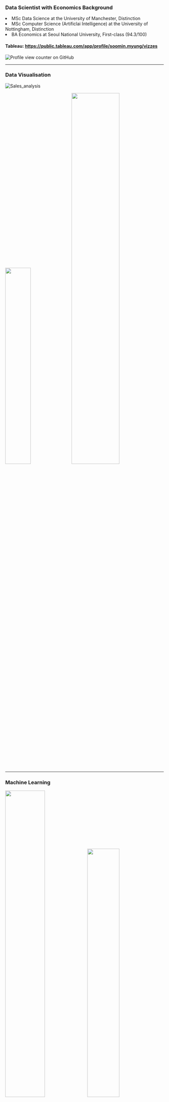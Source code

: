 ### Data Scientist with Economics Background

<p><li>MSc Data Science at the University of Manchester, Distinction </li>
<li>MSc Computer Science (Artificlai Intelligence) at the University of Nottingham, Distinction </li>
<li>BA Economics at Seoul National University, First-class (94.3/100) </li></p>

#### Tableau: https://public.tableau.com/app/profile/soomin.myung/vizzes

![Profile view counter on GitHub](https://komarev.com/ghpvc/?username=soominmyung)

---

### Data Visualisation
![Sales_analysis](https://github.com/user-attachments/assets/fb4c3bbe-28ce-43ba-9cc3-5183edd4fb17)
<p>
  <img src="https://github.com/user-attachments/assets/9df912ae-249f-41fd-978d-684281080419" style="width:40%; display:inline-block; margin-right:5px;">
  <img src="https://github.com/user-attachments/assets/b3c00d7d-4865-4cba-8509-1149ea3a3027" style="width:55%; display:inline-block;">
</p>

---

### Machine Learning
<p>
  <img src="https://github.com/user-attachments/assets/bb771417-f7b4-4834-9cd2-c33dbe6a5c06" style="width:50%; display:inline-block; margin-right:5px;">
  <img src="https://github.com/user-attachments/assets/832ba63e-9b0e-4063-a1f7-cefee1c66ff4" style="width:45%; display:inline-block;">
</p>

---

### SAP, MSSQL
<p>
  <img src="https://github.com/user-attachments/assets/43825320-2850-45a5-a424-50afcf5b79e2"style="width:50%; display:inline-block; margin-right:5px;">
  <img src="https://github.com/user-attachments/assets/8ba8c39e-89df-469c-ae40-c1a969e4f8f1"style="width:45%; display:inline-block;">
</p>

---

### Etc
<p>
  <img src="https://github.com/user-attachments/assets/07984636-4c1f-4f1e-af7e-3b19f9cd1d89" style="width:50%; display:inline-block; margin-right:5px;">
  <img src="https://github.com/user-attachments/assets/7161eece-72ea-420f-81bd-947122fd67d5" style="width:45%; display:inline-block;">
</p>


